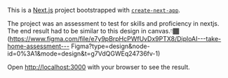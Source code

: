 This is a [Next.js](https://nextjs.org/) project bootstrapped with [`create-next-app`](https://github.com/vercel/next.js/tree/canary/packages/create-next-app).

The project was an assessment to test for skills and proficiency in nextjs. The end result had to be similar to this design in canvas.👇🏾
(https://www.figma.com/file/e7y9pBrpHcPWfUvDx9PTX8/DiploAI---take-home-assessment---
Figma?type=design&node-id=0%3A1&mode=design&t=g7VdQGWEq24736fv-1)

Open [http://localhost:3000](http://localhost:3000) with your browser to see the result.


